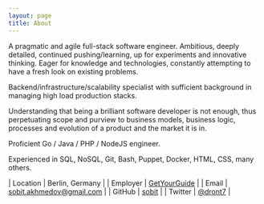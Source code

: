 ```yaml
---
layout: page
title: About
---
```


A pragmatic and agile full-stack software engineer. Ambitious, deeply detailed, continued pushing/learning, up for
experiments and innovative thinking. Eager for knowledge and technologies, constantly attempting to have a fresh look on
existing problems.

Backend/infrastructure/scalability specialist with sufficient background in managing high load production stacks.

Understanding that being a brilliant software developer is not enough, thus perpetuating scope and purview to business
models, business logic, processes and evolution of a product and the market it is in.

Proficient Go / Java / PHP / NodeJS engineer.

Experienced in SQL, NoSQL, Git, Bash, Puppet, Docker, HTML, CSS, many others.

| Location | Berlin, Germany |
| Employer | [GetYourGuide](https://www.getyourguide.com/) |
| Email | [sobit.akhmedov@gmail.com](mailto:sobit.akhmedov@gmail.com) |
| GitHub | [sobit](http://github.com/sobit) |
| Twitter | [@dront7](https://twitter.com/dront7) |
